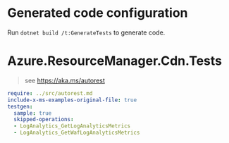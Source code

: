 # Generated code configuration

Run `dotnet build /t:GenerateTests` to generate code.

# Azure.ResourceManager.Cdn.Tests

> see https://aka.ms/autorest
``` yaml
require: ../src/autorest.md
include-x-ms-examples-original-file: true
testgen:
  sample: true
  skipped-operations:
  - LogAnalytics_GetLogAnalyticsMetrics
  - LogAnalytics_GetWafLogAnalyticsMetrics
```
